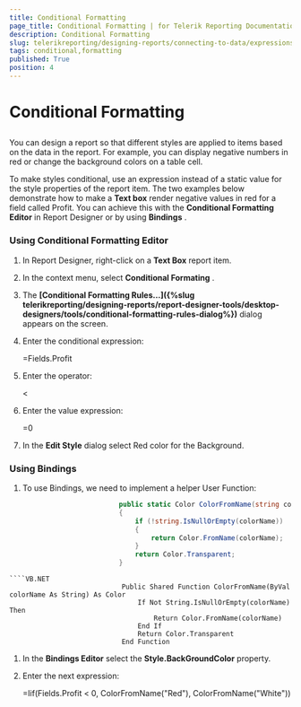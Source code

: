 ```yaml
---
title: Conditional Formatting
page_title: Conditional Formatting | for Telerik Reporting Documentation
description: Conditional Formatting
slug: telerikreporting/designing-reports/connecting-to-data/expressions/using-expressions/conditional-formatting
tags: conditional,formatting
published: True
position: 4
---
```


# Conditional Formatting



## 

You can design a report so that different styles are applied to items based 			on the data in the report. For example, you can display negative numbers 			in red or change the background colors on a table cell. 			

To make styles conditional, use an expression instead of a static value 			for the style properties of the report item. The two examples below demonstrate how to make a __Text box__  			render negative values in red for a field called Profit. You can achieve this with the __Conditional Formatting Editor__  in Report Designer        or by using __Bindings__ . 			

### Using Conditional Formatting Editor

1. In Report Designer, right-click on a __Text Box__  report item.               

1. In the context menu, select __Conditional Formating__ .               

1. The __[Conditional Formatting Rules...]({%slug telerikreporting/designing-reports/report-designer-tools/desktop-designers/tools/conditional-formatting-rules-dialog%})__  dialog appears on the screen.

1. Enter the conditional 
							expression:

	=Fields.Profit



1. Enter the operator:

	<



1. Enter the value expression:

	=0



1. In the __Edit Style__  dialog select Red color for
						the Background.

### Using Bindings

1. To use Bindings, we need to implement a helper User Function:

	
    ````C#
                            public static Color ColorFromName(string colorName)
                            {
                                if (!string.IsNullOrEmpty(colorName))
                                {
                                    return Color.FromName(colorName);
                                }
                                return Color.Transparent;
                            }
````
````VB.NET
                            Public Shared Function ColorFromName(ByVal colorName As String) As Color
                                If Not String.IsNullOrEmpty(colorName) Then
                                    Return Color.FromName(colorName)
                                End If
                                Return Color.Transparent
                            End Function
````



1. In the __Bindings Editor__  							select the __Style.BackGroundColor__  property.

1. Enter the next expression:

	=Iif(Fields.Profit < 0, ColorFromName("Red"), ColorFromName("White"))
						


